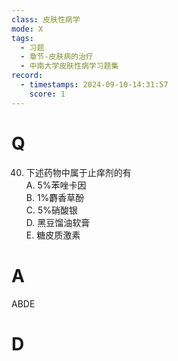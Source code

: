 ```yaml
---
class: 皮肤性病学
mode: X
tags:
  - 习题
  - 章节-皮肤病的治疗
  - 中南大学皮肤性病学习题集
record:
  - timestamps: 2024-09-10-14:31:57
    score: 1
---
```


# Q
40. 下述药物中属于止痒剂的有  
A. 5%苯唑卡因  
B. 1%麝香草酚  
C. 5%硝酸银  
D. 黑豆馏油软膏  
E. 糖皮质激素  
# A
ABDE
# D
